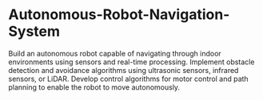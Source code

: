 # Autonomous-Robot-Navigation-System
Build an autonomous robot capable of navigating through indoor environments using sensors and real-time processing. Implement obstacle detection and avoidance algorithms using ultrasonic sensors, infrared sensors, or LiDAR. Develop control algorithms for motor control and path planning to enable the robot to move autonomously.
